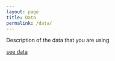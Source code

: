 ```yaml
---
layout: page
title: Data
permalink: /data/
---
```


Description of the data that you are using

[see data](https://www.yahoo.com)
